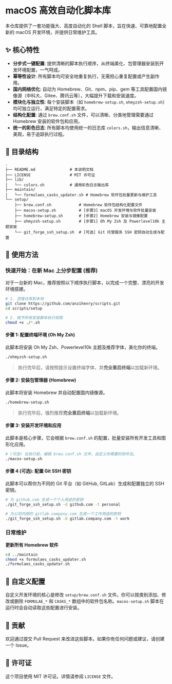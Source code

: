 # macOS 高效自动化脚本库

本仓库提供了一套功能强大、高度自动化的 Shell 脚本，旨在快速、可靠地配置全新的 macOS 开发环境，并提供日常维护工具。

## ✨ 核心特性

- **分步式一键配置**: 提供清晰的脚本执行顺序，从终端美化、包管理器安装到开发环境配置，一气呵成。
- **幂等性设计**: 所有脚本均可安全地重复执行，无需担心重复配置或产生副作用。
- **国内网络优化**: 自动为 Homebrew、Git、npm、pip、gem 等工具配置国内镜像源（中科大、Gitee、腾讯云等），大幅提升下载和安装速度。
- **模块化与独立性**: 每个安装脚本（如 `homebrew-setup.sh`, `ohmyzsh-setup.sh`）均可独立运行，满足特定的配置需求。
- **结构化配置**: 通过 `brew.conf.sh` 文件，可以清晰、分类地管理需要通过 Homebrew 安装的软件包和应用。
- **统一的彩色日志**: 所有脚本均使用统一的日志库 `colors.sh`，输出信息清晰、美观，易于追踪执行过程。

## 📂 目录结构

```
.
├── README.md               # 本说明文档
├── LICENSE                 # MIT 许可证
├── lib/
│   └── colors.sh           # 通用彩色日志输出库
├── maintain/
│   └── formulaes_casks_updater.sh # Homebrew 软件包批量更新与维护工具
└── setup/
    ├── brew.conf.sh            # Homebrew 软件包结构化配置文件
    ├── macos-setup.sh          # [步骤3] macOS 开发环境与软件批量安装
    ├── homebrew-setup.sh       # [步骤2] Homebrew 安装与镜像配置
    ├── ohmyzsh-setup.sh        # [步骤1] Oh My Zsh 及 Powerlevel10k 主题安装
    └── git_forge_ssh_setup.sh  # [可选] Git 托管服务 SSH 密钥自动生成与配置
```

## 🚀 使用方法

### 快速开始：在新 Mac 上分步配置 (推荐)

对于一台新的 Mac，推荐按照以下顺序执行脚本，以完成一个完整、漂亮的开发环境搭建。

```bash
# 1. 克隆仓库到本地
git clone https://github.com/anzihenry/scripts.git
cd scripts/setup

# 2. 赋予所有安装脚本执行权限
chmod +x ./*.sh
```

#### 步骤 1: 配置终端环境 (Oh My Zsh)
此脚本将安装 Oh My Zsh、Powerlevel10k 主题及推荐字体，美化你的终端。
```bash
./ohmyzsh-setup.sh
```
> 执行完毕后，请按照提示设置终端字体，并**完全重启终端**以加载新环境。

#### 步骤 2: 安装包管理器 (Homebrew)
此脚本将安装 Homebrew 并自动配置国内镜像源。
```bash
./homebrew-setup.sh
```
> 执行完毕后，强烈推荐**完全重启终端**以加载新环境。

#### 步骤 3: 安装开发环境和应用
此脚本是核心步骤，它会根据 `brew.conf.sh` 的配置，批量安装所有开发工具和图形化应用。
```bash
# (可选) 在执行前，编辑 brew.conf.sh 文件，自定义你需要的软件包。
./macos-setup.sh
```

#### 步骤 4 (可选): 配置 Git SSH 密钥
此脚本可以帮你为不同的 Git 平台（如 GitHub, GitLab）生成和配置独立的 SSH 密钥。
```bash
# 为 github.com 生成一个个人用途的密钥
./git_forge_ssh_setup.sh -d github.com -t personal

# 为公司内部的 gitlab.company.com 生成一个工作用途的密钥
./git_forge_ssh_setup.sh -d gitlab.company.com -t work
```

### 日常维护

**更新所有 Homebrew 软件**
```bash
cd ../maintain
chmod +x formulaes_casks_updater.sh
./formulaes_casks_updater.sh
```

## 🔧 自定义配置

自定义开发环境的核心是修改 `setup/brew.conf.sh` 文件。你可以按类别添加、修改或删除 `FORMULAE_*` 和 `CASKS_*` 数组中的软件包名称。`macos-setup.sh` 脚本在运行时会自动读取这些配置进行安装。

## 🤝 贡献

欢迎通过提交 Pull Request 来改进这些脚本。如果你有任何问题或建议，请创建一个 Issue。

## 📜 许可证

这个项目使用 MIT 许可证。详情请参阅 `LICENSE` 文件。